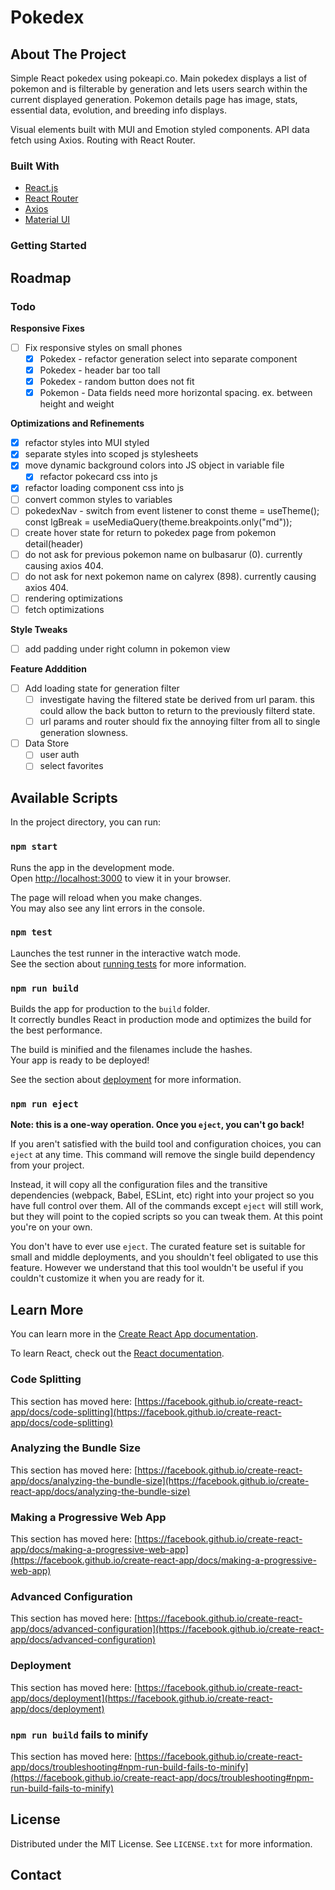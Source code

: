 # Pokedex

## About The Project
Simple React pokedex using pokeapi.co. Main pokedex displays a list of pokemon and is filterable by generation and lets users search within the current displayed generation. Pokemon details page has image, stats, essential data, evolution, and breeding info displays. 

Visual elements built with MUI and Emotion styled components. API data fetch using Axios. Routing with React Router.

### Built With

* [React.js](https://reactjs.org/)
* [React Router](https://reactrouter.com/)
* [Axios](https://axios-http.com/)
* [Material UI](https://mui.com/)

### Getting Started

## Roadmap

### Todo
**Responsive Fixes**
- [ ] Fix responsive styles on small phones
  - [x] Pokedex - refactor generation select into separate component
  - [x] Pokedex - header bar too tall 
  - [x] Pokedex - random button does not fit
  - [x] Pokemon - Data fields need more horizontal spacing. ex. between height and weight

**Optimizations and Refinements**
- [x] refactor styles into MUI styled
- [x] separate styles into scoped js stylesheets
- [x] move dynamic background colors into JS object in variable file
  - [x] refactor pokecard css into js
- [x] refactor loading component css into js
- [ ] convert common styles to variables
- [ ] pokedexNav - switch from event listener to const theme = useTheme();
  const lgBreak = useMediaQuery(theme.breakpoints.only("md"));
- [ ] create hover state for return to pokedex page from pokemon detail(header)
- [ ] do not ask for previous pokemon name on bulbasarur (0). currently causing axios 404.
- [ ] do not ask for next pokemon name on calyrex (898). currently causing axios 404.
- [ ] rendering optimizations
- [ ] fetch optimizations

**Style Tweaks**
- [ ] add padding under right column in pokemon view

**Feature Adddition**
- [ ] Add loading state for generation filter
  - [ ] investigate having the filtered state be derived from url param. this could allow the back button to return to the previously filterd state.
  - [ ] url params and router should fix the annoying filter from all to single generation slowness.

- [ ] Data Store 
  - [ ] user auth
  - [ ] select favorites

## Available Scripts

In the project directory, you can run:

### `npm start`

Runs the app in the development mode.\
Open [http://localhost:3000](http://localhost:3000) to view it in your browser.

The page will reload when you make changes.\
You may also see any lint errors in the console.

### `npm test`

Launches the test runner in the interactive watch mode.\
See the section about [running tests](https://facebook.github.io/create-react-app/docs/running-tests) for more information.

### `npm run build`

Builds the app for production to the `build` folder.\
It correctly bundles React in production mode and optimizes the build for the best performance.

The build is minified and the filenames include the hashes.\
Your app is ready to be deployed!

See the section about [deployment](https://facebook.github.io/create-react-app/docs/deployment) for more information.

### `npm run eject`

**Note: this is a one-way operation. Once you `eject`, you can't go back!**

If you aren't satisfied with the build tool and configuration choices, you can `eject` at any time. This command will remove the single build dependency from your project.

Instead, it will copy all the configuration files and the transitive dependencies (webpack, Babel, ESLint, etc) right into your project so you have full control over them. All of the commands except `eject` will still work, but they will point to the copied scripts so you can tweak them. At this point you're on your own.

You don't have to ever use `eject`. The curated feature set is suitable for small and middle deployments, and you shouldn't feel obligated to use this feature. However we understand that this tool wouldn't be useful if you couldn't customize it when you are ready for it.

## Learn More

You can learn more in the [Create React App documentation](https://facebook.github.io/create-react-app/docs/getting-started).

To learn React, check out the [React documentation](https://reactjs.org/).

### Code Splitting

This section has moved here: [https://facebook.github.io/create-react-app/docs/code-splitting](https://facebook.github.io/create-react-app/docs/code-splitting)

### Analyzing the Bundle Size

This section has moved here: [https://facebook.github.io/create-react-app/docs/analyzing-the-bundle-size](https://facebook.github.io/create-react-app/docs/analyzing-the-bundle-size)

### Making a Progressive Web App

This section has moved here: [https://facebook.github.io/create-react-app/docs/making-a-progressive-web-app](https://facebook.github.io/create-react-app/docs/making-a-progressive-web-app)

### Advanced Configuration

This section has moved here: [https://facebook.github.io/create-react-app/docs/advanced-configuration](https://facebook.github.io/create-react-app/docs/advanced-configuration)

### Deployment

This section has moved here: [https://facebook.github.io/create-react-app/docs/deployment](https://facebook.github.io/create-react-app/docs/deployment)

### `npm run build` fails to minify

This section has moved here: [https://facebook.github.io/create-react-app/docs/troubleshooting#npm-run-build-fails-to-minify](https://facebook.github.io/create-react-app/docs/troubleshooting#npm-run-build-fails-to-minify)

## License

Distributed under the MIT License. See `LICENSE.txt` for more information.

## Contact

